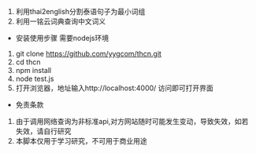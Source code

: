 1. 利用thai2english分割泰语句子为最小词组
2. 利用一铭云词典查询中文词义

- 安装使用步骤
需要nodejs环境
1. git clone https://github.com/yygcom/thcn.git
2. cd thcn
3. npm install
4. node test.js
5. 打开浏览器，地址输入http://localhost:4000/ 访问即可打开界面


- 免责条款
1. 由于调用网络查询为非标准api,对方网站随时可能发生变动，导致失效，如若失效，请自行研究
2. 本脚本仅用于学习研究，不可用于商业用途
